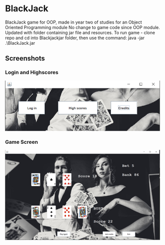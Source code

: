 # BlackJack
BlackJack game for OOP, made in year two of studies for an Object Oriented Programming module
No change to game code since OOP module.
Updated with folder containing jar file and resources. To run game - clone repo and cd into Blackjackjar folder, then use the command:  java -jar .\BlackJack.jar

<h2>Screenshots</h2>
<h3>Login and Highscores</h3>
<img src="LoginScreen.PNG">
<h3>Game Screen</h3>
<img src="BlackjackGame.PNG">